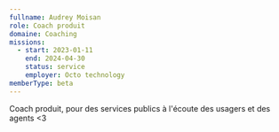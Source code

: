 ```yaml
---
fullname: Audrey Moisan
role: Coach produit
domaine: Coaching
missions:
  - start: 2023-01-11
    end: 2024-04-30
    status: service
    employer: Octo technology
memberType: beta
---
```

Coach produit, pour des services publics à l'écoute des usagers et des agents <3